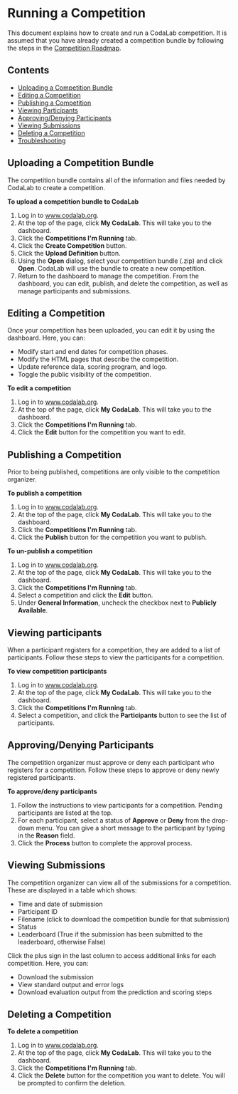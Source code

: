 # Running a Competition
This document explains how to create and run a CodaLab competition. It is assumed that you have already created a competition bundle by following the steps in the [Competition Roadmap](https://github.com/codalab/codalab/wiki/User_Competition-Roadmap).

## Contents
- [Uploading a Competition Bundle](#uploading-a-competition-bundle)
- [Editing a Competition](#editing-a-competition)
- [Publishing a Competition](#publishing-a-competition)
- [Viewing Participants](#viewing-participants)
- [Approving/Denying Participants](#approvingdenying-participants)
- [Viewing Submissions](#viewing-submissions)
- [Deleting a Competition](#deleting-a-competition)
- [Troubleshooting](#troubleshooting)

## Uploading a Competition Bundle
The competition bundle contains all of the information and files needed by CodaLab to create a competition.

**To upload a competition bundle to CodaLab**

1. Log in to www.codalab.org.
1. At the top of the page, click **My CodaLab**. This will take you to the dashboard.
1. Click the **Competitions I'm Running** tab.
1. Click the **Create Competition** button.
1. Click the **Upload Definition** button. 
1. Using the **Open** dialog, select your competition bundle (.zip) and click **Open**. CodaLab will use the bundle to create a new competition.
1. Return to the dashboard to manage the competition. From the dashboard, you can edit, publish, and delete the competition, as well as manage participants and submissions.

## Editing a Competition
Once your competition has been uploaded, you can edit it by using the dashboard. Here, you can:
- Modify start and end dates for competition phases.
- Modify the HTML pages that describe the competition.
- Update reference data, scoring program, and logo.
- Toggle the public visibility of the competition.

**To edit a competition**

1. Log in to www.codalab.org.
1. At the top of the page, click **My CodaLab**. This will take you to the dashboard.
1. Click the **Competitions I'm Running** tab.
1. Click the **Edit** button for the competition you want to edit.

## Publishing a Competition
Prior to being published, competitions are only visible to the competition organizer.

**To publish a competition**

1. Log in to www.codalab.org.
1. At the top of the page, click **My CodaLab**. This will take you to the dashboard.
1. Click the **Competitions I'm Running** tab.
1. Click the **Publish** button for the competition you want to publish.

**To un-publish a competition**

1. Log in to www.codalab.org.
1. At the top of the page, click **My CodaLab**. This will take you to the dashboard.
1. Click the **Competitions I'm Running** tab.
1. Select a competition and click the **Edit** button.
1. Under **General Information**, uncheck the checkbox next to **Publicly Available**.

## Viewing participants
When a participant registers for a competition, they are added to a list of participants. Follow these steps to view the participants for a competition.

**To view competition participants**

1. Log in to www.codalab.org.
1. At the top of the page, click **My CodaLab**. This will take you to the dashboard.
1. Click the **Competitions I'm Running** tab.
1. Select a competition, and click the **Participants** button to see the list of participants.

## Approving/Denying Participants
The competition organizer must approve or deny each participant who registers for a competition. Follow these steps to approve or deny newly registered participants.

**To approve/deny participants**

1. Follow the instructions to view participants for a competition. Pending participants are listed at the top.
1. For each participant, select a status of **Approve** or **Deny** from the drop-down menu. You can give a short message to the participant by typing in the **Reason** field.
1. Click the **Process** button to complete the approval process.

## Viewing Submissions
The competition organizer can view all of the submissions for a competition. These are displayed in a table which shows:

- Time and date of submission
- Participant ID
- Filename (click to download the competition bundle for that submission)
- Status
- Leaderboard (True if the submission has been submitted to the leaderboard, otherwise False)

Click the plus sign in the last column to access additional links for each competition. Here, you can:

- Download the submission
- View standard output and error logs
- Download evaluation output from the prediction and scoring steps

## Deleting a Competition

**To delete a competition**

1. Log in to www.codalab.org.
1. At the top of the page, click **My CodaLab**. This will take you to the dashboard.
1. Click the **Competitions I'm Running** tab.
1. Click the **Delete** button for the competition you want to delete. You will be prompted to confirm the deletion.
